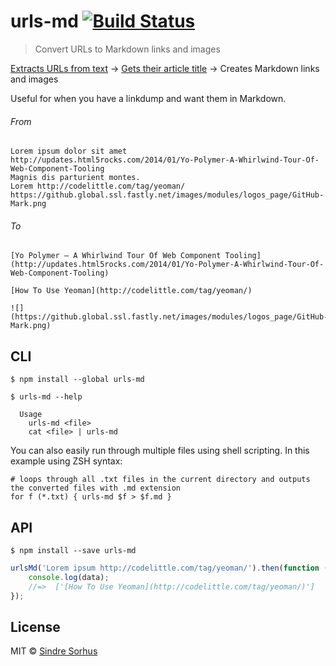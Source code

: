 # urls-md [![Build Status](https://travis-ci.org/sindresorhus/urls-md.svg?branch=master)](https://travis-ci.org/sindresorhus/urls-md)

> Convert URLs to Markdown links and images

[Extracts URLs from text](https://github.com/sindresorhus/get-urls) → [Gets their article title](https://github.com/sindresorhus/article-title) → Creates Markdown links and images

Useful for when you have a linkdump and want them in Markdown.


###### From

```
Lorem ipsum dolor sit amet
http://updates.html5rocks.com/2014/01/Yo-Polymer-A-Whirlwind-Tour-Of-Web-Component-Tooling
Magnis dis parturient montes.
Lorem http://codelittle.com/tag/yeoman/
https://github.global.ssl.fastly.net/images/modules/logos_page/GitHub-Mark.png
```

###### To

```
[Yo Polymer – A Whirlwind Tour Of Web Component Tooling](http://updates.html5rocks.com/2014/01/Yo-Polymer-A-Whirlwind-Tour-Of-Web-Component-Tooling)

[How To Use Yeoman](http://codelittle.com/tag/yeoman/)

![](https://github.global.ssl.fastly.net/images/modules/logos_page/GitHub-Mark.png)
```


## CLI

```
$ npm install --global urls-md
```

```
$ urls-md --help

  Usage
    urls-md <file>
    cat <file> | urls-md
```

You can also easily run through multiple files using shell scripting. In this example using ZSH syntax:

```
# loops through all .txt files in the current directory and outputs the converted files with .md extension
for f (*.txt) { urls-md $f > $f.md }
```


## API

```
$ npm install --save urls-md
```

```js
urlsMd('Lorem ipsum http://codelittle.com/tag/yeoman/').then(function (data) {
	console.log(data);
	//=>  ['[How To Use Yeoman](http://codelittle.com/tag/yeoman/)']
});
```


## License

MIT © [Sindre Sorhus](http://sindresorhus.com)
